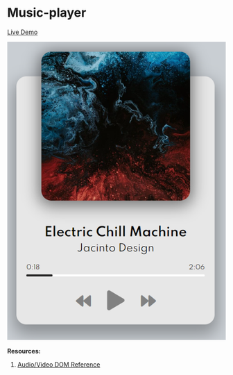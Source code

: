 # Music-player

[Live Demo](https://olena-ageyeva.github.io/music-player/)

![Preview](img/preview.png)

**Resources:**

1. [Audio/Video DOM Reference](https://www.w3schools.com/tags/ref_av_dom.asp)
